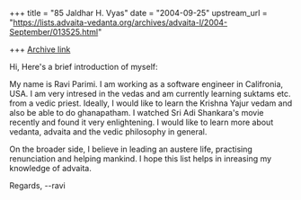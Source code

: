 +++
title = "85 Jaldhar H. Vyas"
date = "2004-09-25"
upstream_url = "https://lists.advaita-vedanta.org/archives/advaita-l/2004-September/013525.html"

+++
[Archive link](https://lists.advaita-vedanta.org/archives/advaita-l/2004-September/013525.html)

Hi,
Here's a brief introduction of myself:

My name is Ravi Parimi. I am working as a software engineer in Califronia,
USA. I am very intresed in the vedas and am currently learning suktams
etc. from a vedic priest. Ideally, I would like to learn the Krishna Yajur
vedam and also be able to do ghanapatham. I watched Sri Adi Shankara's
movie recently and found it very enlightening. I would like to learn more
about vedanta, advaita and the vedic philosophy in general.

On the broader side, I believe in leading an austere life, practising
renunciation and helping mankind. I hope this list helps in inreasing my
knowledge of advaita.

Regards,
--ravi


